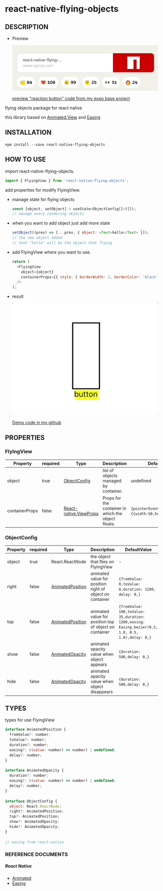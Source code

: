 # react-native-flying-objects

## DESCRIPTION

- Preview

  ![previewVedeo](./demo/preview.gif)

  [preview "reaction button" code from my expo base project](https://github.com/CCC-org/keewe-app/blob/main/src/components/emoticons/ReactIconButton.tsx)

flying objects package for react native

this library based on [Animated.View](#reference-documents) and [Easing](#reference-documents)

## INSTALLATION

`npm install --save react-native-flying-objects`

## HOW TO USE

import react-native-flying-objects.

```js
import { FlyingView } from 'react-native-flying-objects';
```

add properties for modify FlyingView.

- manage state for flying objects

  ```js
  const [object, setObject] = useState<ObjectConfig[]>([]);
  // manage every rendering objects
  ```

- when you want to add object just add more state

  ```js
  setObject((prev) => [...prev, { object: <Text>hello</Text> }]);
  // the new object added
  // text "hello" will be the object that flying
  ```

- add FlyingView where you want to use.

  ```js
  return (
    <FlyingView
      object={object}
      containerProps={{ style: { borderWidth: 2, borderColor: 'black' } }}
    />
  );
  ```

- result

  ![demo](./demo/demo.gif)

  [Demo code in my github](https://github.com/ysh4296/react-native-flying-objects/blob/main/dev/App.tsx)

## PROPERTIES

### FlyIngView

| Property       | required | Type                                                              | Description                                         | DefaultValue                                            |
| -------------- | -------- | ----------------------------------------------------------------- | --------------------------------------------------- | ------------------------------------------------------- |
| object         | true     | [ObjectConfig](#TYPES)                                            | list of objects managed by container.               | undefined                                               |
| containerProps | false    | [React-native.ViewProps](https://reactnative.dev/docs/view#props) | Props for the container in which the object floats. | `{pointerEvents:"none",style={{width:50,height:120}}} ` |

### ObjectConfig

| Property | required | Type                       | Description                                              | DefaultValue                                                                                      |
| -------- | -------- | -------------------------- | -------------------------------------------------------- | ------------------------------------------------------------------------------------------------- |
| object   | true     | React.ReactNode            | the object that flies on FlyingView                      | -                                                                                                 |
| right    | false    | [AnimatedPosition](#TYPES) | animated value for position right of object on container | `{fromValue: 0,toValue: 0,duration: 1200, delay: 0,}`                                             |
| top      | false    | [AnimatedPosition](#TYPES) | animated value for position top of object on container   | `{fromValue: 100,toValue: 35,duration: 1200,easing: Easing.bezier(0.5, 1.0, 0.5, 1.0),delay: 0,}` |
| show     | false    | [AnimatedOpacity](#TYPES)  | animated opacity value when object appears               | `{duration: 500,delay: 0,}`                                                                       |
| hide     | false    | [AnimatedOpacity](#TYPES)  | animated opacity value when object disappears            | `{duration: 500,delay: 0,}`                                                                       |

## TYPES

types for use FlyingView

```js
interface AnimatedPosition {
  fromValue?: number;
  toValue?: number;
  duration?: number;
  easing?: ((value: number) => number) | undefined;
  delay?: number;
}

interface AnimatedOpacity {
  duration?: number;
  easing?: ((value: number) => number) | undefined;
  delay?: number;
}

interface ObjectConfig {
  object: React.ReactNode;
  right?: AnimatedPosition;
  top?: AnimatedPosition;
  show?: AnimatedOpacity;
  hide?: AnimatedOpacity;
}

// easing from react-native
```

### REFERENCE DOCUMENTS

##### React Native

- [Animated](https://reactnative.dev/docs/animated)
- [Easing](https://reactnative.dev/docs/easing)
